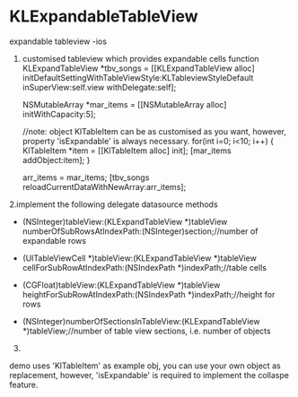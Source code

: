 # KLExpandableTableView
expandable tableview -ios

1. customised tableview which provides expandable cells function  
   KLExpandTableView *tbv_songs = [[KLExpandTableView alloc] initDefaultSettingWithTableViewStyle:KLTableviewStyleDefault inSuperView:self.view withDelegate:self];
   
    NSMutableArray *mar_items = [[NSMutableArray alloc] initWithCapacity:5];
    
    //note: object KlTableItem can be as customised as you want, however, property 'isExpandable' is always necessary.
    for(int i=0; i<10; i++) {
        KlTableItem *item = [[KlTableItem alloc] init];
        [mar_items addObject:item];
    }
    
    arr_items = mar_items;
    [tbv_songs reloadCurrentDataWithNewArray:arr_items];
    
    
    
2.implement the following delegate datasource methods

- (NSInteger)tableView:(KLExpandTableView *)tableView numberOfSubRowsAtIndexPath:(NSInteger)section;//number of expandable rows

- (UITableViewCell *)tableView:(KLExpandTableView *)tableView cellForSubRowAtIndexPath:(NSIndexPath *)indexPath;//table cells

- (CGFloat)tableView:(KLExpandTableView *)tableView heightForSubRowAtIndexPath:(NSIndexPath *)indexPath;//height for rows

- (NSInteger)numberOfSectionsInTableView:(KLExpandTableView *)tableView;//number of table view sections, i.e.  number of objects

3.
demo uses 'KlTableItem' as example obj, you can use your own object as replacement, however, 'isExpandable' is required to implement the collaspe feature.
